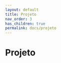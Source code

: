 ```yaml
---
layout: default
title: Projeto
nav_order: 3
has_children: true
permalink: docs/projeto
---
```


# Projeto
